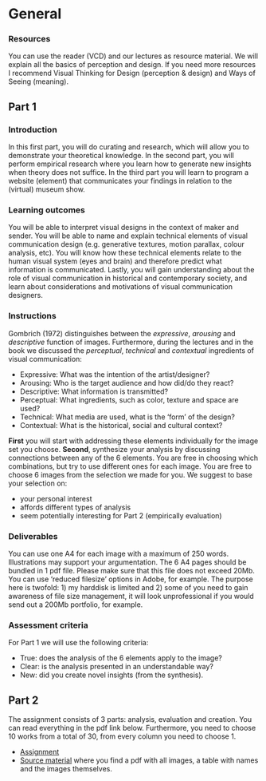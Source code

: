 # General

### Resources
You can use the reader (VCD) and our lectures as resource material. We will explain all the basics of perception and design. If you need more resources I recommend Visual Thinking for Design (perception & design) and Ways of Seeing (meaning).  


## Part 1

### Introduction
In this first part, you will do curating and research, which will allow you to demonstrate your theoretical knowledge. In the second part, you will perform empirical research where you learn how to generate new insights when theory does not suffice. In the third part you will learn to program a website (element) that communicates your findings in relation to the (virtual) museum show.
### Learning outcomes
You will be able to interpret visual designs in the context of maker and sender. You will be able to name and explain technical elements of visual communication design (e.g. generative textures, motion parallax, colour analysis, etc). You will know how these technical elements relate to the human visual system (eyes and brain) and therefore predict what information is communicated. Lastly, you will gain understanding about the role of visual communication in historical and contemporary society, and learn about considerations and motivations of visual communication designers.  
### Instructions
Gombrich (1972) distinguishes between the *expressive*, *arousing* and *descriptive* function of images. Furthermore, during the lectures and in the book we discussed the *perceptual*, *technical* and *contextual* ingredients of visual communication:
* Expressive: What was the intention of the artist/designer? 
* Arousing: Who is the target audience and how did/do they react? 
* Descriptive: What information is transmitted? 
* Perceptual: What ingredients, such as color, texture and space are used?
* Technical: What media are used, what is the ‘form’ of the design?
* Contextual: What is the historical, social and cultural context?

**First** you will start with addressing these elements individually for the image set you choose. 
**Second**, synthesize your analysis by discussing connections between any of the 6 elements. You are free in choosing which combinations, but try to use different ones for each image. 
You are free to choose 6 images from the selection we made for you. We suggest to base your selection on:
* your personal interest
* affords different types of analysis
* seem potentially interesting for Part 2 (empirically evaluation)

### Deliverables
You can use one A4 for each image with a maximum of 250 words. Illustrations may support your argumentation. The 6 A4 pages should be bundled in 1 pdf file. Please make sure that this file does not exceed 20Mb. You can use ‘reduced filesize’ options in Adobe, for example. The purpose here is twofold: 1) my harddisk is limited and 2) some of you need to gain awareness of file size management, it will look unprofessional if you would send out a 200Mb portfolio, for example. 

### Assessment criteria
For Part 1 we will use the following criteria:
* True: does the analysis of the 6 elements apply to the image? 
* Clear: is the analysis presented in an understandable way?
* New: did you create novel insights (from the synthesis).



## Part 2





The assignment consists of 3 parts: analysis, evaluation and creation. You can read everything in the pdf link below. Furthermore, you need to choose 10 works from a total of 30, from every column you need to choose 1. 
* [Assignment](content/assignment_final_improved_for_clarity.pdf)
* [Source material](content/SourceMaterial.zip) where you find a pdf with all images, a table with names and the images themselves. 

